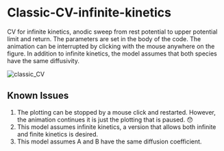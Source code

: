 
# Classic-CV-infinite-kinetics
CV for infinite kinetics, anodic sweep from rest potential to upper potential limit and return.  The parameters are set in the body of the code.  The animation can be interrupted by clicking with the mouse anywhere on the figure. In addition to infinite kinetics, the model assumes that both species have the same diffusivity.


![classic_CV](https://user-images.githubusercontent.com/75796436/103444307-4a645880-4c35-11eb-9a6e-1d85eafe06b2.png)

## Known Issues
1. The plotting can be stopped by a mouse click and restarted.  However, the animation continues it is just the plotting that is paused. :hushed:
2. This model assumes infinite kinetics, a version that allows both infinite and finite kinetics is desired.
3. This model assumes A and B have the same diffusion coefficient.

